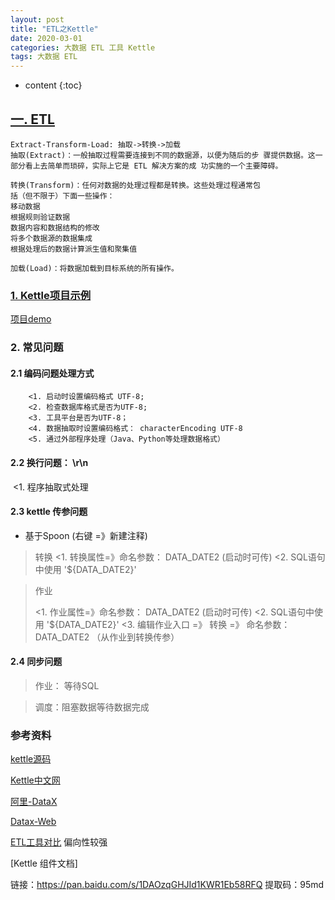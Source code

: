 ```yaml
---
layout: post
title: "ETL之Kettle"
date: 2020-03-01
categories: 大数据 ETL 工具 Kettle
tags: 大数据 ETL
---
```


* content
{:toc}

## [一. ETL](https://baike.baidu.com/item/ETL/1251949?fr=aladdin)

```
Extract-Transform-Load: 抽取->转换->加载
抽取(Extract)：一般抽取过程需要连接到不同的数据源，以便为随后的步 骤提供数据。这一部分看上去简单而琐碎，实际上它是 ETL 解决方案的成 功实施的一个主要障碍。

转换(Transform)：任何对数据的处理过程都是转换。这些处理过程通常包
括（但不限于）下面一些操作：
移动数据
根据规则验证数据
数据内容和数据结构的修改
将多个数据源的数据集成
根据处理后的数据计算派生值和聚集值

加载(Load)：将数据加载到目标系统的所有操作。
```

### [1. Kettle项目示例](http://www.kettle.net.cn/blog/category/demo/)

[项目demo](https://gitee.com/xushj/etl-demo)



### 2. 常见问题

#### 2.1 编码问题处理方式

```
	<1. 启动时设置编码格式 UTF-8;
	<2. 检查数据库格式是否为UTF-8;
	<3. 工具平台是否为UTF-8；
	<4. 数据抽取时设置编码格式： characterEncoding UTF-8
	<5. 通过外部程序处理（Java、Python等处理数据格式）
```

#### 2.2 换行问题： \r\n

​		<1. 程序抽取式处理

#### 2.3 kettle 传参问题

- 基于Spoon  (右键 =》新建注释)

> 转换
> <1. 转换属性=》命名参数： DATA_DATE2 (启动时可传)
> <2. SQL语句中使用 '${DATA_DATE2}'

> 作业
>
> <1. 作业属性=》命名参数： DATA_DATE2 (启动时可传)
> <2. SQL语句中使用 '${DATA_DATE2}'
> <3. 编辑作业入口 =》 转换 =》 命名参数： DATA_DATE2  （从作业到转换传参）

#### 2.4 同步问题

> 作业： 等待SQL

> 调度：阻塞数据等待数据完成





### 参考资料

[kettle源码](https://github.com/pentaho/pentaho-kettle)

[Kettle中文网](http://www.kettle.net.cn/category/demo)

[阿里-DataX](https://github.com/alibaba/DataX)

[Datax-Web](https://github.com/WeiYe-Jing/datax-web)

[ETL工具对比](https://www.cnblogs.com/DataPipeline2018/p/11131723.html)  偏向性较强

[Kettle 组件文档]

链接：https://pan.baidu.com/s/1DAOzqGHJId1KWR1Eb58RFQ 
提取码：95md 
